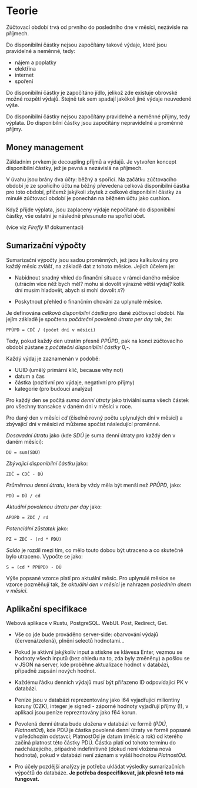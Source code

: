 Teorie
=====

Zúčtovací období trvá od prvního do posledního dne v měsíci, nezávisle na příjmech.

Do disponibilní částky nejsou započítány takové výdaje, které jsou pravidelné a neměnné, tedy:

- nájem a poplatky
- elektřina
- internet
- spoření

Do disponibilní částky je započítáno jídlo, jelikož zde existuje obrovské možné rozpětí výdajů. Stejně tak sem spadají jakékoli jiné výdaje neuvedené výše.

Do disponibilní částky nejsou započítány pravidelné a neměnné příjmy, tedy výplata. Do disponibilní částky jsou započítány nepravidelné a proměnné příjmy.

Money management
----------------

Základním prvkem je decoupling příjmů a výdajů. Je vytvořen koncept disponibilní částky, jež je pevná a nezávislá na příjmech.

V úvahu jsou brány dva účty: běžný a spořící. Na začátku zúčtovacího období je ze spořícího účtu na běžný převedena celková disponibilní částka pro toto období, přičemž jakýkoli zbytek z celkové disponibilní částky za minulé zúčtovací období je ponechán na běžném účtu jako cushion.

Když přijde výplata, jsou zaplaceny výdaje nepočítané do disponibilní částky, vše ostatní je následně přesunuto na spořící účet.

(více viz *Firefly III* dokumentaci)

Sumarizační výpočty
-------------------

Sumarizační výpočty jsou sadou proměnných, jež jsou kalkulovány pro každý měsíc zvlášť, na základě dat z tohoto měsíce. Jejich účelem je:

- Nabídnout snadný vhled do finanční situace v rámci daného měsíce (utrácím více něž bych měl? mohu si dovolit výrazně větší výdaj? kolik dní musím hladovět, abych si mohl dovolit *x*?)

- Poskytnout přehled o finančním chování za uplynulé měsíce.

Je definována *celková disponibilní částka* pro dané zúčtovací období. Na jejím základě je spočtena *počáteční povolená útrata per day* tak, že:

    PPÚPD = CDČ / (počet dní v měsíci)

Tedy, pokud každý den utratím přesně *PPŮPD*, pak na konci zúčtovacího období zústane z *počáteční disponibilní částky* 0,-.

Každý výdaj je zaznamenán v podobě:

- UUID (umělý primární klíč, because why not)
- datum a čas
- částka (pozitivní pro výdaje, negativní pro příjmy)
- kategorie (pro budoucí analýzu)

Pro každý den se počítá *suma denní útraty* jako triviální suma všech částek pro všechny transakce v daném dni v měsíci v roce.

Pro daný den v měsíci *cd* (číselně rovný počtu uplynulých dní v měsíci) a zbývající dni v měsíci *rd* můžeme spočíst následující proměnné.

*Dosavadní útratu* jako (kde *SDÚ* je suma denní útraty pro každý den v daném měsíci):

    DÚ = sum(SDÚ)

*Zbývající disponibilní částku* jako:

    ZDČ = CDČ - DÚ

*Průměrnou denní útratu*, která by vždy měla být menší než *PPŮPD*, jako:

    PDÚ = DÚ / cd

*Aktuální povolenou útratu per day* jako:

    APÚPD = ZDČ / rd

*Potenciální zůstatek* jako:

    PZ = ZDČ - (rd * PDÚ)

*Saldo* je rozdíl mezi tím, co mělo touto dobou být utraceno a co skutečně bylo utraceno. Vypočte se jako:

    S = (cd * PPÚPD) - DÚ

Výše popsané vzorce platí pro aktuální měsíc. Pro uplynulé měsíce se vzorce pozměňují tak, že *aktuální den v měsíci* je nahrazen *posledním dnem v měsíci*.

Aplikační specifikace
---------------------

Webová aplikace v Rustu, PostgreSQL. WebUI. Post, Redirect, Get.

- Vše co jde bude prováděno server-side: obarvování výdajů (červená/zelená), plnění selectů hodnotami...

- Pokud je aktivní jakýkoliv input a stiskne se klávesa Enter, vezmou se hodnoty všech inputů (bez ohledu na to, zda byly změněny) a pošlou se v JSON na server, kde proběhne aktualizace hodnot v databázi, případně zapsání nových hodnot.

- Každému řádku denních výdajů musí být přiřazeno ID odpovídající PK v databázi.

- Peníze jsou v databázi reprezentovány jako i64 vyjadřující miliontiny koruny (CZK), integer je signed - záporné hodnoty vyjadřují příjmy (!), v aplikaci jsou peníze reprezntovány jako f64 korun.

- Povolená denní útrata bude uložena v databázi ve formě (*PDÚ*, *PlatnostOd*), kde PDÚ je částka povolené denní útraty ve formě popsané v předchozím odstavci; PlatnostOd je datum (měsíc a rok) od kterého začíná platnost této částky PDÚ. Částka platí od tohoto termínu do nadcházejícího, případně indefinitivně (dokud není vložena nová hodnota), pokud v databázi není záznam s vyšší hodnotou *PlatnostOd*.

- Pro účely pozdější analýzy je potřeba ukládat výsledky sumarizačních výpočtů do databáze. **Je potřeba dospecifikovat, jak přesně toto má fungovat.**